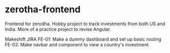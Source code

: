 # zerotha-frontend

Frontend for zerodha. Hobby project to track investments from both US and India. More of a practice project to revise Angular.

Makeshift JIRA
FE-01: Make a dummy dashboard and set up basic routing
FE-02: Make navbar and component to view a country's investment

